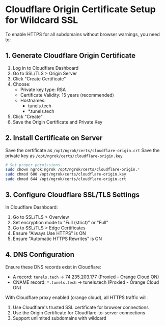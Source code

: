 # Cloudflare Origin Certificate Setup for Wildcard SSL

To enable HTTPS for all subdomains without browser warnings, you need to:

## 1. Generate Cloudflare Origin Certificate

1. Log in to Cloudflare Dashboard
2. Go to SSL/TLS > Origin Server
3. Click "Create Certificate"
4. Choose:
   - Private key type: RSA
   - Certificate Validity: 15 years (recommended)
   - Hostnames:
     - tunels.tech
     - *.tunels.tech
5. Click "Create"
6. Save the Origin Certificate and Private Key

## 2. Install Certificate on Server

Save the certificate as `/opt/ngrok/certs/cloudflare-origin.crt`
Save the private key as `/opt/ngrok/certs/cloudflare-origin.key`

```bash
# Set proper permissions
sudo chown ngrok:ngrok /opt/ngrok/certs/cloudflare-origin.*
sudo chmod 600 /opt/ngrok/certs/cloudflare-origin.key
sudo chmod 644 /opt/ngrok/certs/cloudflare-origin.crt
```

## 3. Configure Cloudflare SSL/TLS Settings

In Cloudflare Dashboard:
1. Go to SSL/TLS > Overview
2. Set encryption mode to "Full (strict)" or "Full"
3. Go to SSL/TLS > Edge Certificates
4. Ensure "Always Use HTTPS" is ON
5. Ensure "Automatic HTTPS Rewrites" is ON

## 4. DNS Configuration

Ensure these DNS records exist in Cloudflare:
- A record: `tunels.tech` -> 74.235.203.177 (Proxied - Orange Cloud ON)
- CNAME record: `*.tunels.tech` -> tunels.tech (Proxied - Orange Cloud ON)

With Cloudflare proxy enabled (orange cloud), all HTTPS traffic will:
1. Use Cloudflare's trusted SSL certificate for browser connections
2. Use the Origin Certificate for Cloudflare-to-server connections
3. Support unlimited subdomains with wildcard